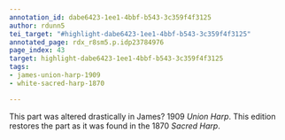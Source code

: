 ```yaml
---
annotation_id: dabe6423-1ee1-4bbf-b543-3c359f4f3125
author: rdunn5
tei_target: "#highlight-dabe6423-1ee1-4bbf-b543-3c359f4f3125"
annotated_page: rdx_r8sm5.p.idp23784976
page_index: 43
target: highlight-dabe6423-1ee1-4bbf-b543-3c359f4f3125
tags:
- james-union-harp-1909
- white-sacred-harp-1870

---
```

This part was altered drastically in James? 1909 *Union Harp*.  This edition restores the part as it was found in the 1870 *Sacred Harp*.